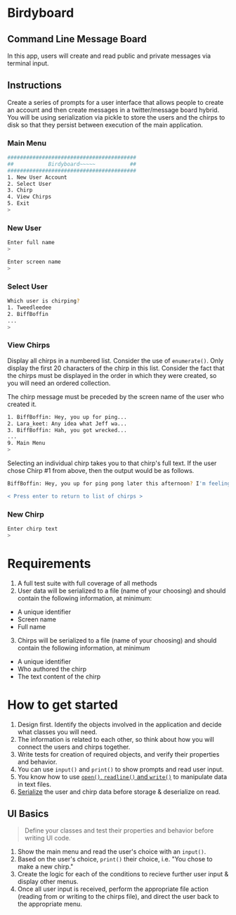 # Birdyboard
## Command Line Message Board

In this app, users will create and read public and private messages via terminal input.

## Instructions

Create a series of prompts for a user interface that allows people to create an account and then create messages in a twitter/message board hybrid. You will be using serialization via pickle to store the users and the chirps to disk so that they persist between execution of the main application.

### Main Menu
```bash
#########################################
##           Birdyboard~~~~~           ##
#########################################
1. New User Account
2. Select User
3. Chirp
4. View Chirps
5. Exit
>
```


### New User
```bash
Enter full name
>

Enter screen name
>
```


### Select User
```bash
Which user is chirping?
1. Tweedleedee
2. BiffBoffin
...
>
```


### View Chirps

Display all chirps in a numbered list. Consider the use of `enumerate()`. Only display the first 20 characters of the chirp in this list. Consider the fact that the chirps must be displayed in the order in which they were created, so you will need an ordered collection.

The chirp message must be preceded by the screen name of the user who created it.

```bash
1. BiffBoffin: Hey, you up for ping...
2. Lara_keet: Any idea what Jeff wa...
3. BiffBoffin: Hah, you got wrecked...
...
9. Main Menu
>
```

Selecting an individual chirp takes you to that chirp's full text. If the user chose Chirp #1 from above, then the output would be as follows.

```bash
BiffBoffin: Hey, you up for ping pong later this afternoon? I'm feeling a bit rusty.

< Press enter to return to list of chirps >
```

### New Chirp

```bash
Enter chirp text
>
```

# Requirements

1. A full test suite with full coverage of all methods
2. User data will be serialized to a file (name of your choosing) and should contain the following information, at minimum:
  - A unique identifier
  - Screen name
  - Full name
3. Chirps will be serialized to a file (name of your choosing) and should contain the following information, at minimum
  - A unique identifier
  - Who authored the chirp
  - The text content of the chirp


# How to get started

1. Design first. Identify the objects involved in the application and decide what classes you will need.
1. The information is related to each other, so think about how you will connect the users and chirps together.
1. Write tests for creation of required objects, and verify their properties and behavior.
1. You can use `input()` and `print()` to show prompts and read user input.
1. You know how to use [`open()`, `readline()` and `write()`](https://docs.python.org/3.3/tutorial/inputoutput.html#reading-and-writing-files) to manipulate data in text files.
1. [Serialize](https://docs.python.org/3.3/library/pickle.html) the user and chirp data before storage & deserialize on read.

## UI Basics

> Define your classes and test their properties and behavior before writing UI code.

1. Show the main menu and read the user's choice with an `input()`.
1. Based on the user's choice, `print()` their choice, i.e. "You chose to make a new chirp."
1. Create the logic for each of the conditions to recieve further user input & display other menus.
1. Once all user input is received, perform the appropriate file action (reading from or writing to the chirps file), and direct the user back to the appropriate menu.
